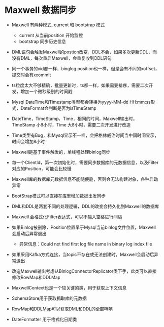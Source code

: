# Maxwell 数据同步

* Maxwell 有两种模式, current 和 bootstrap 模式
    * current 从当前position 开始监控
    * bootstrap 同步历史信息
    
* DML语句会触发Maxwell的postion改变，DDL不会，如果多次更新DDL，而没有DML，每次重启Maxwell，会重复收到DDL语句

* 同一个事务的xid都一样，binglog position也一样，但是会有不同的xoffset，提交时会有xcommit

* ts粒度太大不够精确，批量更新时，ts都一样，如果需要排序，需要二次开发，增加一个微秒级别的时间戳

* Mysql DateTime和Timestamp类型都会转换为yyyy-MM-dd HH:mm:ss形式，DateFormat会判断是否为isTimeStamp

* DateTime，TimeStamp，Time，相同的时间，Maxwell输出时，TimeStamp 小8小时，Time 大8小时，需要二次开发进行改造

* Time类型有Bug，和Mysql显示不一样，会把格林威治时间当中国时间显示，时间会增加8小时

* Maxwell是基于事件触发的，单线程处理binlog同步

* 每一个ClientId，第一次初始化时，需要同步数据库的元数据信息，以及Filter对应的Position，可能会比较慢

* Maxwell库的数据库元数据信息不能随便删，否则会无法构建对象，各种启动异常

* BootStrap模式可以直接在库里增加数据出发同步      

* DML和DDL是两套不同的处理逻辑，DDL的改变会持久化到Maxwell的数据库

* Maxwell 会格式化Filter表达式，可以不输入空格进行间隔

* 如果Binlog被删除，Position位置早于Mysql当前binlog文件位置，Maxwell会启动后异常退出
    * 异常信息：Could not find first log file name in binary log index file

* 如果采用Kafka方式连接，当topic不存在或无法创建时，Maxwell会启动后异常退出

* 改造Maxwell输出考虑从BinlogConnectorReplicator类下手，此类可以直接修改RowMap和DDLMap

* MaxwellContext也是一个较关键的类，用于获取上下文信息

* SchemaStore用于获取抓取库的元数据

* RowMap和DDLMap可以获取DML和DDL的全部嘻嘻

* DateFormatter 用于格式化日期类
